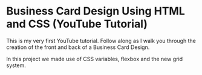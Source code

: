 # Business Card Design Using HTML and CSS (YouTube Tutorial)
This is my very first YouTube tutorial.
Follow along as I walk you through the creation of the front and back of a Business Card Design.

In this project we made use of CSS variables, flexbox and the new grid system.

